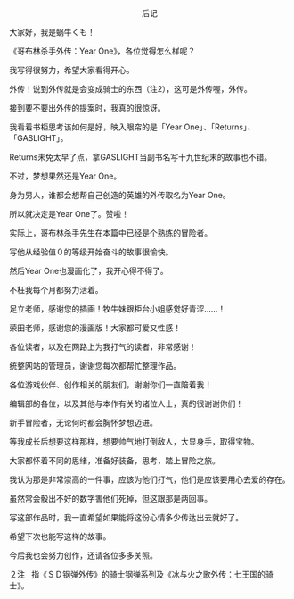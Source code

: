 <p align="center">后记</p>

大家好，我是蜗牛くも！

《哥布林杀手外传：Year One》，各位觉得怎么样呢？

我写得很努力，希望大家看得开心。

外传！说到外传就是会变成骑士的东西（注2），这可是外传喔，外传。

接到要不要出外传的提案时，我真的很惊讶。

我看着书柜思考该如何是好，映入眼帘的是「Year One」、「Returns」、「GASLIGHT」。

Returns未免太早了点，拿GASLIGHT当副书名写十九世纪末的故事也不错。

不过，梦想果然还是Year One。

身为男人，谁都会想帮自己创造的英雄的外传取名为Year One。

所以就决定是Year One了。赞啦！

实际上，哥布林杀手先生在本篇中已经是个熟练的冒险者。

写他从经验值０的等级开始奋斗的故事很愉快。

然后Year One也漫画化了，我开心得不得了。

不枉我每个月都努力活着。

足立老师，感谢您的插画！牧牛妹跟柜台小姐感觉好青涩……！

荣田老师，感谢您的漫画版！大家都可爱又性感！

各位读者，以及在网路上为我打气的读者，非常感谢！

统整网站的管理员，谢谢您每次都帮忙整理作品。

各位游戏伙伴、创作相关的朋友们，谢谢你们一直陪着我！

编辑部的各位，以及其他与本作有关的诸位人士，真的很谢谢你们！

新手冒险者，无论何时都会胸怀梦想迈进。

等我成长后想要这样那样，想要帅气地打倒敌人，大显身手，取得宝物。

大家都怀着不同的思绪，准备好装备，思考，踏上冒险之旅。

我认为那是非常崇高的一件事，应该为他们打气，他们是应该要用心去爱的存在。

虽然常会骰出不好的数字害他们死掉，但这跟那是两回事。

写这部作品时，我一直希望如果能将这份心情多少传达出去就好了。

希望下次也能写这样的故事。

今后我也会努力创作，还请各位多多关照。

２注   指《ＳＤ钢弹外传》的骑士钢弹系列及《冰与火之歌外传：七王国的骑士》。


